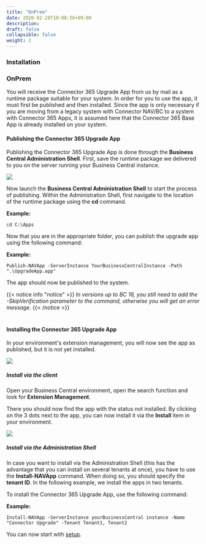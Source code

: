 ```yaml
---
title: "OnPrem"
date: 2020-02-28T10:08:56+09:00
description: 
draft: false
collapsible: false
weight: 2
---
```

### Installation

### OnPrem
You will receive the Connector 365 Upgrade App from us by mail as a runtime package suitable for your system. In order for you to use the app, it must first be published and then installed.
Since the app is only necessary if you are moving from a legacy system with Connector NAV/BC to a system with Connector 365 Apps, it is assumed here that the Connector 365 Base App is already installed on your system.

#### Publishing the Connector 365 Upgrade App
Publishing the Connector 365 Upgrade App is done through the **Business Central Administration Shell**. First, save the runtime package we delivered to you on the server running your Business Central instance.

![](images/apps/adminshell.PNG)

Now launch the **Business Central Administration Shell** to start the process of publishing. Within the Administration Shell, first navigate to the location of the runtime package using the **cd** command.

**Example:**

``cd C:\Apps``

Now that you are in the appropriate folder, you can publish the upgrade app using the following command:

**Example:**

``Publish-NAVApp -ServerInstance YourBusinessCentralInstance -Path ".\UpgradeApp.app"``

The app should now be published to the system.

{{< notice info "notice" >}}
 _In versions up to BC 16, you still need to add the -SkipVerification parameter to the command, otherwise you will get an error message._
{{< /notice >}}
#

#### Installing the Connector 365 Upgrade App

In your environment's extension management, you will now see the app as published, but it is not yet installed.

![](images/apps/ctipublishen.PNG)

##### Install via the client
Open your Business Central environment, open the search function and look for **Extension Management**.

There you should now find the app with the status not installed. By clicking on the 3 dots next to the app, you can now install it via the **Install** item in your environment.

![](/images/apps/appinstallen.PNG)

##### Install via the Administration Shell
In case you want to install via the Administration Shell (this has the advantage that you can install on several tenants at once), you have to use the **Install-NAVApp** command. When doing so, you should specify the **tenant ID**. In the following example, we install the apps in two tenants.

To install the Connector 365 Upgrade App, use the following command:

**Example:**

``Install-NAVApp -ServerInstance yourBusinessCentral instance -Name "Connector Upgrade" -Tenant Tenant1, Tenant2``

You can now start with [setup](en-us/apps/connector-upgrade/first-steps/setup/).